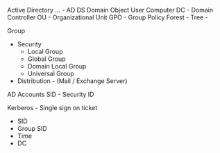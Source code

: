 Active Directory ... <!-- Domain Service ? --> - AD DS
Domain
Object
User
Computer
DC - Domain Controller
OU - Organizational Unit
GPO - Group Policy
Forest -
Tree -

Group
* Security
  * Local Group
  * Global Group
  * Domain Local Group
  * Universal Group
* Distribution - (Mail / Exchange Server)


AD Accounts
    SID - Security ID

Kerberos - Single sign on ticket
* SID
* Group SID
* Time
* DC